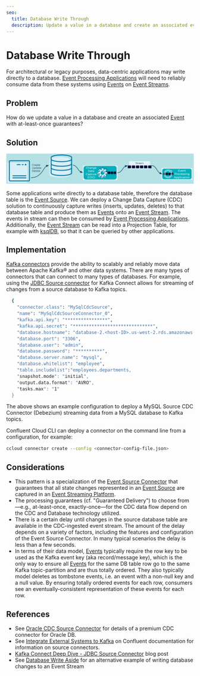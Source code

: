 ```yaml
---
seo:
  title: Database Write Through
  description: Update a value in a database and create an associated event with at-least-once guarantees.
---
```


# Database Write Through
For architectural or legacy purposes, data-centric applications may write directly to a database. [Event Processing Applications](../event-processing/event-processing-application.md) will need to reliably consume data from these systems using [Events](../event/event.md) on [Event Streams](../event-stream/event-stream.md).

## Problem
How do we update a value in a database and create an associated [Event](../event/event.md) with at-least-once guarantees?

## Solution
![db-write-through](../img/database-write-through.png)

Some applications write directly to a database table, therefore the database table is the [Event Source](event-source.md). We can deploy a Change Data Capture (CDC) solution to continuously capture writes (inserts, updates, deletes) to that database table and produce them as [Events](../event/event.md) onto an [Event Stream](../event-stream/event-stream.md).  The events in stream can then be consumed by [Event Processing Applications](../event-processing/event-processing-application.md). Additionally, the [Event Stream](../event-stream/event-stream.md) can be read into a Projection Table, for example with [ksqlDB](https://ksqldb.io/), so that it can be queried by other applications.

## Implementation
[Kafka connectors](https://docs.confluent.io/platform/current/connect/index.html) provide the ability to scalably and reliably move data between Apache Kafka® and other data systems. There are many types of connectors that can connect to many types of databases.  For example, using the [JDBC Source connector](https://docs.confluent.io/kafka-connect-jdbc/current/source-connector/index.html) for Kafka Connect allows for streaming of changes from a source database to Kafka topics.

```bash
  {
    "connector.class": "MySqlCdcSource",
    "name": "MySqlCdcSourceConnector_0",
    "kafka.api.key": "****************",
    "kafka.api.secret": "******************************",
    "database.hostname": "database-2.<host-ID>.us-west-2.rds.amazonaws.com",
    "database.port": "3306",
    "database.user": "admin",
    "database.password": "**********",
    "database.server.name": "mysql",
    "database.whitelist": "employee",
    "table.includelist":"employees.departments,
    "snapshot.mode": "initial",
    "output.data.format": "AVRO",
    "tasks.max": "1"
  }
```

The above shows an example configuration to deploy a MySQL Source CDC Connector (Debezium) streaming data from a MySQL database to Kafka topics.

Confluent Cloud CLI can deploy a connector on the command line from a configuration, for example:
```bash
ccloud connector create --config <connector-config-file.json>
```

## Considerations
- This pattern is a specialization of the [Event Source Connector](event-source-connector.md) that guarantees that all state changes represented in an [Event Source](../event-source/event-source.md) are captured in an [Event Streaming Platform](../event-stream/event-streaming-platform.md).
- The processing guarantees (cf. "Guaranteed Delivery") to choose from—e.g., at-least-once, exactly-once—for the CDC data flow depend on the CDC and Database technology utilized.
- There is a certain delay until changes in the source database table are available in the CDC-ingested event stream. The amount of the delay depends on a variety of factors, including the features and configuration of the Event Source Connector. In many typical scenarios the delay is less than a few seconds.
- In terms of their data model, [Events](../event/event.md) typically require the row key to be used as the Kafka event key (aka record/message key), which is the only way to ensure all [Events](../event/event.md) for the same DB table row go to the same Kafka topic-partition and are thus totally ordered. They also typically model deletes as tombstone events, i.e. an event with a non-null key and a null value. By ensuring totally ordered events for each row, consumers see an eventually-consistent representation of these events for each row.

## References
* See [Oracle CDC Source Connector](https://www.confluent.io/blog/introducing-confluent-oracle-cdc-connector/) for details of a premium CDC connector for Oracle DB.
* See [Integrate External Systems to Kafka](https://docs.confluent.io/cloud/current/connectors/index.html) on Confluent documentation for information on source connectors.
* [Kafka Connect Deep Dive - JDBC Source Connector](https://www.confluent.io/blog/kafka-connect-deep-dive-jdbc-source-connector/) blog post
* See [Database Write Aside](database-write-aside.md) for an alternative example of writing database changes to an Event Stream

